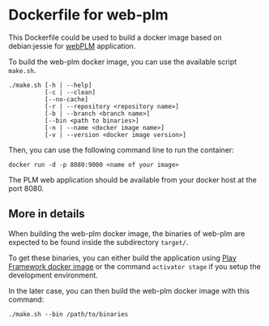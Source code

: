 # Dockerfile for web-plm

This Dockerfile could be used to build a docker image based on debian:jessie for [webPLM](https://github.com/BuggleInc/webPLM) application.

To build the web-plm docker image, you can use the available script ```make.sh```.

```
./make.sh [-h | --help]
          [-c | --clean]
          [--no-cache]
          [-r | --repository <repository name>]
          [-b | --branch <branch name>]
          [--bin <path to binaries>]
          [-n | --name <docker image name>]
          [-v | --version <docker image version>]
```

Then, you can use the following command line to run the container:
```
docker run -d -p 8080:9000 <name of your image>
```

The PLM web application should be available from your docker host at the port 8080.

## More in details

When building the web-plm docker image, the binaries of web-plm are expected to be found inside the subdirectory ```target/```.

To get these binaries, you can either build the application using [Play Framework docker image](https://github.com/BuggleInc/plm-dockers/tree/update/dockerfile/play) or the command ```activator stage``` if you setup the development environment.

In the later case, you can then build the web-plm docker image with this command:

```
./make.sh --bin /path/to/binaries
```
